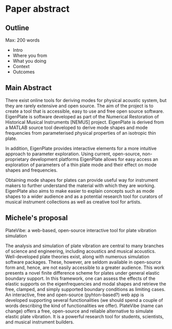 # Paper abstract

## Outline

Max: 200 words

- Intro
- Where you from
- What you doing
- Context
- Outcomes

## Main Abstract

  There exist online tools for deriving modes for physical acoustic system, but
they are rarely extensive and open source. The aim of the project is to create a
tool that is accessible, easy to use and free open source software. EigenPlate
is software developed as part of the Numerical Restoration of Historical Musical
Instruments [NEMUS] project. EigenPlate is derived from a MATLAB source tool
developed to derive mode shapes and mode frequencies from parameterised physical
properties of an isotropic thin plate.

  In addition, EigenPlate provides interactive elements for a more intuitive
approach to parameter exploration. Using current, open-source, non-proprietary
development platforms EigenPlate allows for easy access an exploration of
parameters of a thin plate mode and their effect on mode shapes and frequencies.

  Obtaining mode shapes for plates can provide useful way for instrument makers
to further understand the material with which they are working. EigenPlate also
aims to make easier to explain concepts such as mode shapes to a wider audience
and as a potential research tool for curators of musical instrument collections
as well as creative tool for artists.

## Michele's proposal

PlateVibe: a web-based, open-source interactive tool for plate vibration simulation

The analysis and simulation of plate vibration are central to many branches of science and engineering,
including acoustics and musical acoustics. Well-developed plate theories exist, along with 
numerous simulation software packages. These, however, are seldom available in open-source form and, hence, 
are not easily accessible to a greater audience. This work presents a novel finite difference scheme
for plates under general elastic boundary support. In this framework, one can assess the effects of the 
elastic supports on the eigenfrequencies and modal shapes and retrieve the free, clamped, and simply supported 
boundary conditions as limiting cases. 
An interactive, free and open-source (pyhton-based?) web app is developed 
supporting several functionalities (we should spend a couple of words describing the kind of functionalities we offer). 
PlateVibe (name can change) offers a free, open-source and reliable alternative to simulate elastic plate vibration. 
It is a powerful research tool for students, scientists, and musical instrument builders.
